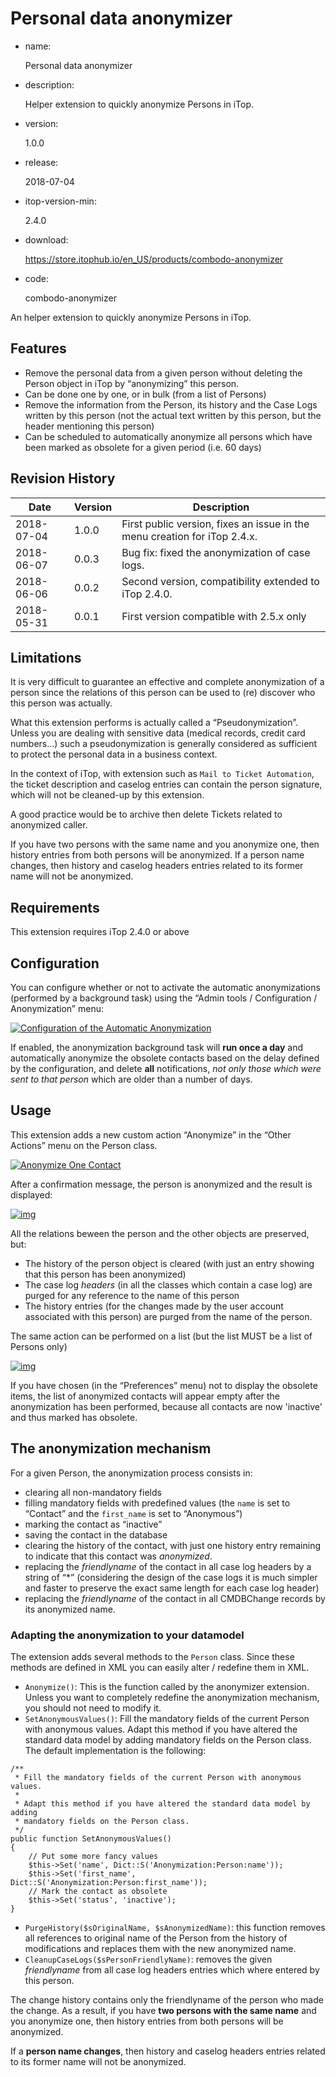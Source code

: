 # Personal data anonymizer

- name:

  Personal data anonymizer

- description:

  Helper extension to quickly anonymize Persons in iTop.

- version:

  1.0.0

- release:

  2018-07-04

- itop-version-min:

  2.4.0

- download:

  https://store.itophub.io/en_US/products/combodo-anonymizer

- code:

  combodo-anonymizer

An helper extension to quickly anonymize Persons in iTop.

## Features

- Remove the personal data from a given person without deleting the Person object in iTop by “anonymizing” this person.
- Can be done one by one, or in bulk (from a list of Persons)
- Remove the information from the Person, its history and the Case Logs written by this person (not the actual text written by this person, but the header mentioning this person)
- Can be scheduled to automatically anonymize all persons which have been marked as obsolete for a given period (i.e. 60 days)

## Revision History

| Date       | Version | Description                                                  |
| ---------- | ------- | ------------------------------------------------------------ |
| 2018-07-04 | 1.0.0   | First public version, fixes an issue in the menu creation for iTop 2.4.x. |
| 2018-06-07 | 0.0.3   | Bug fix: fixed the anonymization of case logs.               |
| 2018-06-06 | 0.0.2   | Second version, compatibility extended to iTop 2.4.0.        |
| 2018-05-31 | 0.0.1   | First version compatible with 2.5.x only                     |

## Limitations

It is very difficult to guarantee an effective and complete anonymization of a person since the relations of this person can be used to (re) discover who this person was actually.

What this extension performs is actually called a “Pseudonymization”. Unless you are dealing with sensitive data (medical records, credit card numbers…) such a pseudonymization is generally considered as sufficient to protect the personal data in a business context.

In the context of iTop, with extension such as `Mail to Ticket Automation`, the ticket description and caselog entries can contain the person signature, which will not be cleaned-up by this extension.

A good practice would be to archive then delete Tickets related to anonymized caller.

If you have two persons with the same name and you anonymize one, then history entries from both persons will be anonymized.
If a person name changes, then history and caselog headers entries related to its former name will not be anonymized.

## Requirements

This extension requires iTop 2.4.0 or above

## Configuration

You can configure whether or not to activate the automatic anonymizations (performed by a background task) using the “Admin tools / Configuration / Anonymization” menu:

[![Configuration of the Automatic Anonymization](https://www.itophub.io/wiki/media?w=600&tok=9a5d2b&media=extensions%3Aanonymization-configuration.png)](https://www.itophub.io/wiki/media?media=extensions%3Aanonymization-configuration.png)

If enabled, the anonymization background task will **run once a day** and automatically anonymize the obsolete contacts based on the delay defined by the configuration, and delete **all** notifications, *not only those which were sent to that person* which are older than a number of days.

## Usage

This extension adds a new custom action “Anonymize” in the “Other Actions” menu on the Person class.

[![Anonymize One Contact](https://www.itophub.io/wiki/media?w=600&tok=1adef8&media=extensions%3Aanonymize_one.png)](https://www.itophub.io/wiki/media?media=extensions%3Aanonymize_one.png)

After a confirmation message, the person is anonymized and the result is displayed:

[![img](https://www.itophub.io/wiki/media?w=600&tok=cd13da&media=extensions%3Aanonymized.png)](https://www.itophub.io/wiki/media?media=extensions%3Aanonymized.png)

All the relations beween the person and the other objects are preserved, but:

- The history of the person object is cleared (with just an entry showing that this person has been anonymized)
- The case log *headers* (in all the classes which contain a case log) are purged for any reference to the name of this person
- The history entries (for the changes made by the user account associated with this person) are purged from the name of the person.

The same action can be performed on a list (but the list MUST be a list of Persons only)

[![img](https://www.itophub.io/wiki/media?w=600&tok=706431&media=extensions%3Aanonymize_all.png)](https://www.itophub.io/wiki/media?media=extensions%3Aanonymize_all.png)

If you have chosen (in the “Preferences” menu) not to display the obsolete items, the list of anonymized contacts will appear empty after the anonymization has been performed, because all contacts are now 'inactive' and thus marked has obsolete.

## The anonymization mechanism

For a given Person, the anonymization process consists in:

- clearing all non-mandatory fields
- filling mandatory fields with predefined values (the `name` is set to “Contact” and the `first_name` is set to “Anonymous”)
- marking the contact as “inactive”
- saving the contact in the database
- clearing the history of the contact, with just one history entry remaining to indicate that this contact was *anonymized*.
- replacing the *friendlyname* of the contact in all case log headers by a string of “*” (considering the design of the case logs it is much simpler and faster to preserve the exact same length for each case log header)
- replacing the *friendlyname* of the contact in all CMDBChange records by its anonymized name.

### Adapting the anonymization to your datamodel

The extension adds several methods to the `Person` class. Since these methods are defined in XML you can easily alter / redefine them in XML.

- `Anonymize()`: This is the function called by the anonymizer extension. Unless you want to completely redefine the anonymization mechanism, you should not need to modify it.
- `SetAnonymousValues()`: Fill the mandatory fields of the current Person with anonymous values. Adapt this method if you have altered the standard data model by adding mandatory fields on the Person class. The default implementation is the following:

```
/**
 * Fill the mandatory fields of the current Person with anonymous values.
 *
 * Adapt this method if you have altered the standard data model by  adding 
 * mandatory fields on the Person class.
 */
public function SetAnonymousValues()
{
    // Put some more fancy values
    $this->Set('name', Dict::S('Anonymization:Person:name'));
    $this->Set('first_name', Dict::S('Anonymization:Person:first_name'));
    // Mark the contact as obsolete
    $this->Set('status', 'inactive');
}
```

- `PurgeHistory($sOriginalName, $sAnonymizedName)`: this function removes all references to original name of the Person from the history of modifications and replaces them with the new anonymized name.
- `CleanupCaseLogs($sPersonFriendlyName)`: removes the given *friendlyname* from all case log headers entries which where entered by this person.

The change history contains only the friendlyname of the person who made the change. As a result, if you have **two persons with the same name** and you anonymize one, then history entries from both persons will be anonymized.

If a **person name changes**, then history and caselog headers entries related to its former name will not be anonymized.